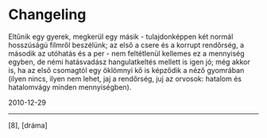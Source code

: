 # Changeling

Eltűnik egy gyerek, megkerül egy másik - tulajdonképpen két normál hosszúságú filmről beszélünk; az első a csere és a korrupt rendőrség, a második az utóhatás és a per - nem feltétlenül kellemes ez a mennyiség egyben, de némi hatásvadász hangulatkeltés mellett is igen jó; még akkor is, ha az első csomagtól egy öklömnyi kő is képződik a néző gyomrában (ilyen nincs, ilyen nem lehet, jaj a rendőrség, juj az orvosok: hatalom és hatalomvágy minden mennyiségben).

2010-12-29 

----

[8], [dráma]